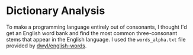 # Dictionary Analysis
To make a programming language entirely out of consonants, I thought I'd get an English word bank and find the most common three-consonant stems that appear in the English language. I used the `words_alpha.txt` file provided by [dwyl/english-words](https://github.com/dwyl/english-words).